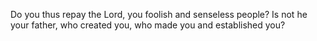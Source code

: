 Do you thus repay the Lord, you foolish and senseless people? Is not he your father, who created you, who made you and established you?
